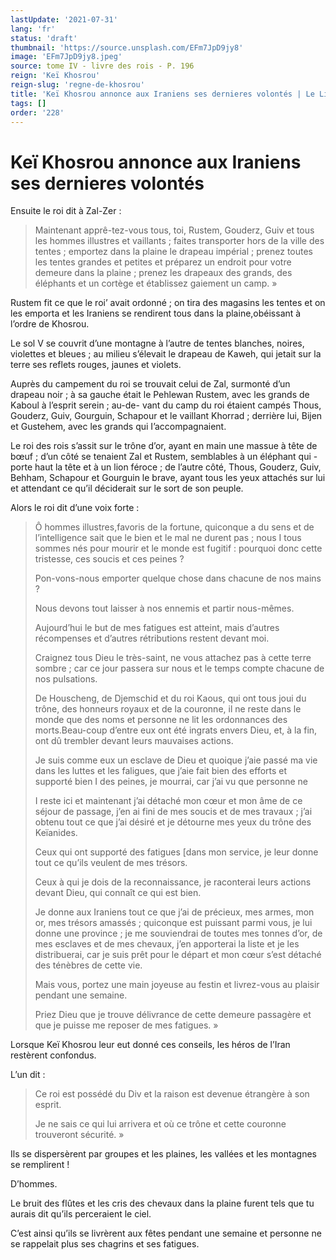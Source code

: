 ```yaml
---
lastUpdate: '2021-07-31'
lang: 'fr'
status: 'draft'
thumbnail: 'https://source.unsplash.com/EFm7JpD9jy8'
image: 'EFm7JpD9jy8.jpeg'
source: tome IV - livre des rois - P. 196
reign: 'Keï Khosrou'
reign-slug: 'regne-de-khosrou'
title: 'Keï Khosrou annonce aux Iraniens ses dernieres volontés | Le Livre des Rois | Shâhnâmeh'
tags: []
order: '228'
---
```


<!-- LTeX: language=fr -->

# Keï Khosrou annonce aux Iraniens ses dernieres volontés

Ensuite le roi dit à Zal-Zer :

> Maintenant apprê-tez-vous tous, toi, Rustem, Gouderz, Guiv et tous les hommes illustres et vaillants ; faites transporter hors de la ville des tentes ; emportez dans la plaine le drapeau impérial ; prenez toutes les tentes grandes et petites et préparez un endroit pour votre demeure dans la plaine ; prenez les drapeaux des grands, des éléphants et un cortège et établissez gaiement un camp. »

Rustem fit ce que le roi’ avait ordonné ; on tira des magasins les tentes et on les emporta et les Iraniens se rendirent tous dans la plaine,obéissant à l’ordre de Khosrou.

Le sol V se couvrit d’une montagne à l’autre de tentes blanches, noires, violettes et bleues ; au milieu s’élevait le drapeau de Kaweh, qui jetait sur la terre ses reflets rouges, jaunes et violets.

Auprès du campement du roi se trouvait celui de Zal, surmonté d’un drapeau noir ; à sa gauche était le Pehlewan Rustem, avec les grands de Kaboul à l’esprit serein ; au-de-
vant du camp du roi étaient campés Thous, Gouderz, Guiv, Gourguin, Schapour et le vaillant Khorrad ; derrière lui, Bijen et Gustehem, avec les grands qui I’accompagnaient.

Le roi des rois s’assit sur le trône d’or, ayant en main une massue à tête de bœuf ; d’un côté se tenaient Zal et Rustem, semblables à un éléphant qui -porte haut la tête et à un lion féroce ; de l’autre côté, Thous, Gouderz, Guiv, Behham, Schapour et Gourguin le brave, ayant tous les yeux attachés sur lui et attendant ce qu’il déciderait sur le sort de son peuple.

Alors le roi dit d’une voix forte :

> Ô hommes illustres,favoris de la fortune, quiconque a du sens et de l’intelligence sait que le bien et le mal ne durent pas ; nous I tous sommes nés pour mourir et le monde est fugitif : pourquoi donc cette tristesse, ces soucis et ces peines ?
>
> Pon-vons-nous emporter quelque chose dans chacune de nos mains ?
>
> Nous devons tout laisser à nos ennemis et partir nous-mêmes.
>
> Aujourd’hui le but de mes fatigues est atteint, mais d’autres récompenses et d’autres rétributions restent devant moi.
>
> Craignez tous Dieu le très-saint, ne vous attachez pas à cette terre sombre ; car ce jour passera sur nous et le temps compte chacune de nos pulsations.
>
> De Houscheng, de Djemschid et du roi Kaous, qui ont tous joui du trône, des honneurs royaux et de la couronne, il ne reste dans le monde que des noms et personne ne lit les ordonnances des morts.Beau-coup d’entre eux ont été ingrats envers Dieu, et, à la fin, ont dû trembler devant leurs mauvaises actions.
>
> Je suis comme eux un esclave de Dieu et quoique j’aie passé ma vie dans les luttes et les faligues, que j’aie fait bien des efforts et supporté bien I des peines, je mourrai, car j’ai vu que personne ne
>
> I reste ici et maintenant j’ai détaché mon cœur et mon âme de ce séjour de passage, j’en ai fini de mes soucis et de mes travaux ; j’ai obtenu tout ce que j’ai désiré et je détourne mes yeux du trône des Keïanides.
>
> Ceux qui ont supporté des fatigues [dans mon service, je leur donne tout ce qu’ils veulent de mes trésors.
>
> Ceux à qui je dois de la reconnaissance, je raconterai leurs actions devant Dieu, qui connaît ce qui est bien.
>
> Je donne aux Iraniens tout ce que j’ai de précieux, mes armes, mon or, mes trésors amassés ; quiconque est puissant parmi vous, je lui donne une province ; je me souviendrai de toutes mes tonnes d’or, de mes esclaves et de mes chevaux, j’en apporterai la liste et je les distribuerai, car je suis prêt pour le départ et mon cœur s’est détaché des ténèbres de cette vie.
>
> Mais vous, portez une main joyeuse au festin et livrez-vous au plaisir pendant une semaine.
>
> Priez Dieu que je trouve délivrance de cette demeure passagère et que je puisse me reposer de mes fatigues. »

Lorsque Keï Khosrou leur eut donné ces conseils, les héros de l’Iran restèrent confondus.

L’un dit :

> Ce roi est possédé du Div et la raison est devenue étrangère à son esprit.
>
> Je ne sais ce qui lui arrivera et où ce trône et cette couronne trouveront sécurité. »

Ils se dispersèrent par groupes et les plaines, les vallées et les montagnes se remplirent !

D’hommes.

Le bruit des flûtes et les cris des chevaux dans la plaine furent tels que tu aurais dit qu’ils perceraient le ciel.

C’est ainsi qu’ils se livrèrent aux fêtes pendant une semaine et personne ne se rappelait plus ses chagrins et ses fatigues.

